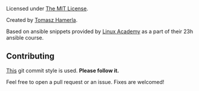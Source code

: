 Licensed under [The MIT License](LICENSE).

Created by [Tomasz Hamerla](https://www.linkedin.com/in/nonyy).

Based on ansible snippets provided by [Linux Academy](http://linuxacademy.com/) as a part of their 23h ansible course.

## Contributing

[This](http://tbaggery.com/2008/04/19/a-note-about-git-commit-messages.html) git commit style is used. **Please follow it.**

Feel free to open a pull request or an issue. Fixes are welcomed!
